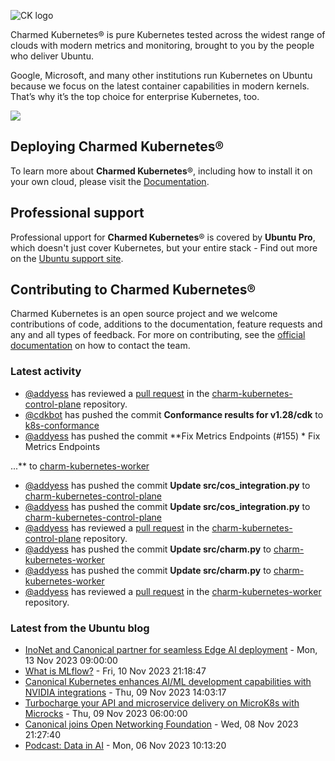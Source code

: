 ![CK logo](https://assets.ubuntu.com/v1/451d4cf4-Charmed+Kubernetes_RGB_onWhite_2022.svg)

Charmed Kubernetes® is pure Kubernetes tested across the widest range of clouds with modern metrics and monitoring, brought to you by the people who deliver Ubuntu.

Google, Microsoft, and many other institutions run Kubernetes on Ubuntu because we focus on the latest container capabilities in modern kernels. That’s why it’s the top choice for enterprise Kubernetes, too.

![](https://assets.ubuntu.com/v1/843c77b6-juju-at-a-glace.svg)

## Deploying Charmed Kubernetes®

To learn more about **Charmed Kubernetes**®, including how to install it on your own cloud, please visit the [Documentation][docs].

## Professional support

Professional upport for **Charmed Kubernetes**® is covered by **Ubuntu Pro**, which doesn't just cover Kubernetes, but your entire stack - Find out more on the [Ubuntu support site](https://ubuntu.com/support).

## Contributing to Charmed Kubernetes®

Charmed Kubernetes is an open source project and we welcome contributions of code, additions to the documentation, feature requests and any and all types of feedback. For more on contributing, see the [official documentation][get-in-touch] on how to contact the team.

<!-- LINKS -->
[docs]: https://ubuntu.com/kubernetes/docs
[get-in-touch]: https://ubuntu.com/kubernetes/docs/get-in-touch

### Latest activity

<!-- activity starts -->
 - [@addyess](https://github.com/addyess) has reviewed a [pull request](https://github.com/charmed-kubernetes/charm-kubernetes-control-plane/pull/314) in the [charm-kubernetes-control-plane](https://github.com/charmed-kubernetes/charm-kubernetes-control-plane) repository.
 - [@cdkbot](https://github.com/cdkbot) has pushed the commit **Conformance results for v1.28/cdk** to [k8s-conformance](https://github.com/charmed-kubernetes/k8s-conformance)
 - [@addyess](https://github.com/addyess) has pushed the commit **Fix Metrics Endpoints (#155)  * Fix Metrics Endpoints  ...** to [charm-kubernetes-worker](https://github.com/charmed-kubernetes/charm-kubernetes-worker)
 - [@addyess](https://github.com/addyess) has pushed the commit **Update src/cos_integration.py** to [charm-kubernetes-control-plane](https://github.com/charmed-kubernetes/charm-kubernetes-control-plane)
 - [@addyess](https://github.com/addyess) has pushed the commit **Update src/cos_integration.py** to [charm-kubernetes-control-plane](https://github.com/charmed-kubernetes/charm-kubernetes-control-plane)
 - [@addyess](https://github.com/addyess) has reviewed a [pull request](https://github.com/charmed-kubernetes/charm-kubernetes-control-plane/pull/313) in the [charm-kubernetes-control-plane](https://github.com/charmed-kubernetes/charm-kubernetes-control-plane) repository.
 - [@addyess](https://github.com/addyess) has pushed the commit **Update src/charm.py** to [charm-kubernetes-worker](https://github.com/charmed-kubernetes/charm-kubernetes-worker)
 - [@addyess](https://github.com/addyess) has pushed the commit **Update src/charm.py** to [charm-kubernetes-worker](https://github.com/charmed-kubernetes/charm-kubernetes-worker)
 - [@addyess](https://github.com/addyess) has reviewed a [pull request](https://github.com/charmed-kubernetes/charm-kubernetes-worker/pull/155) in the [charm-kubernetes-worker](https://github.com/charmed-kubernetes/charm-kubernetes-worker) repository.
<!-- activity ends -->

<!-- roadmap starts -->

<!-- roadmap ends -->

### Latest from the Ubuntu blog

<!-- blog starts -->
* [InoNet and Canonical partner for seamless Edge AI deployment](https://ubuntu.com//blog/inonet-and-canonical-partner-for-seamless-edge-ai-deployment) - Mon, 13 Nov 2023 09:00:00 
* [What is MLflow?](https://ubuntu.com//blog/what-is-mlflow) - Fri, 10 Nov 2023 21:18:47 
* [Canonical Kubernetes enhances AI/ML development capabilities with NVIDIA integrations](https://ubuntu.com//blog/canonical-kubernetes-enhances-ai-ml-development-capabilities-with-nvidia-integrations) - Thu, 09 Nov 2023 14:03:17 
* [Turbocharge your API and microservice delivery on MicroK8s with Microcks](https://ubuntu.com//blog/microk8s-addon-microcks) - Thu, 09 Nov 2023 06:00:00 
* [Canonical joins Open Networking Foundation](https://ubuntu.com//blog/canonical-joins-open-networking-foundation) - Wed, 08 Nov 2023 21:27:40 
* [Podcast: Data in AI](https://ubuntu.com//blog/podcast-data-in-ai) - Mon, 06 Nov 2023 10:13:20 
<!-- blog ends -->
